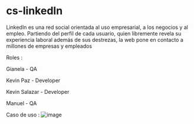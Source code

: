 # cs-linkedln


LinkedIn es una red social orientada al uso empresarial, a los negocios y al empleo. Partiendo del perfil de cada usuario, quien libremente revela su experiencia laboral además de sus destrezas, la web pone en contacto a millones de empresas y empleados

Roles : 

Gianela - QA

Kevin Paz - Developer

Kevin Salazar - Developer

Manuel - QA


Caso de uso : 
![image](https://user-images.githubusercontent.com/10501721/137222210-8fe49c42-25e8-407f-baf6-1171ecadab66.png)
